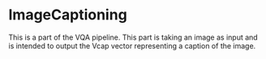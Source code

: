 # ImageCaptioning

This is a part of the VQA pipeline. This part is taking an image as input and is intended to output the Vcap vector representing a caption of the image.
